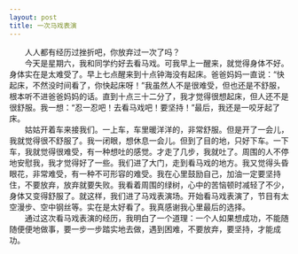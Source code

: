 ```yaml
---
layout: post
title: 一次马戏表演
---
```



　　人人都有经历过挫折吧，你放弃过一次了吗？    
　　今天是星期六，我和同学约好去看马戏。可我早上一醒来，就觉得身体不好。身体实在是太难受了。早上七点醒来到十点钟海没有起床。爸爸妈妈一直说：“快起床，不然没时间看了，你快起床呀！”我虽然人不是很难受，但也还是不舒服，根本听不进爸爸妈妈的话。直到十点三十二分了，我才觉得很想起床，但人还不是很舒服。我一想：“忍一忍吧！去看马戏吧！要坚持！”最后，我还是一咬牙起了床。    
　　姑姑开着车来接我们。一上车，车里暖洋洋的，非常舒服。但是开了一会儿，我就觉得很不舒服了。我一闭眼，想休息一会儿。但到了目的地，只好下车。一下车，我就觉得很难受，有一种想吐的感觉。才走了几步，我就吐了。周围的人不停地安慰我，我才觉得好了一些。我们进了大门，走到看马戏的地方。我又觉得头昏眼花，非常难受，有一种不可形容的难受。我在心里鼓励自己，加油一定要坚持住，不要放弃，放弃就要失败。我看着周围的绿树，心中的苦恼顿时减轻了不少，身体又变得舒服了。就这样，我们进了马戏表演场。开始看马戏表演了，节目有太空漫步、空中钢丝等。实在是太好看了。我真感谢我心里最后的选择。    
　　通过这次看马戏表演的经历，我明白了一个道理：一个人如果想成功，不能随随便便地做事，要一步一步踏实地去做，遇到困难，不要放弃，要坚持，才能成功。    
